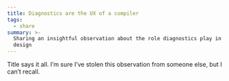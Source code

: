 ```yaml
---
title: Diagnostics are the UX of a compiler
tags:
  - share
summary: >-
  Sharing an insightful observation about the role diagnostics play in compiler
  design
---
```

Title says it all. I’m sure I’ve stolen this observation from someone else, but I can’t recall.
